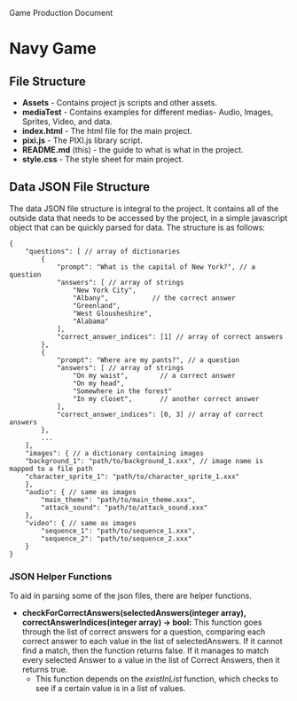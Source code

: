 Game Production Document
# Navy Game

## File Structure
* **Assets** - Contains project js scripts and other assets.
* **mediaTest** - Contains examples for different medias- Audio, Images, Sprites, Video, and data.
* **index.html** - The html file for the main project.
* **pixi.js** - The PIXI.js library script.
* **README.md** (this) - the guide to what is what in the project.
* **style.css** - The style sheet for main project.

## Data JSON File Structure
The data JSON file structure is integral to the project. It contains all of the outside data that needs to be accessed by the project, in a simple javascript object that can be quickly parsed for data. The structure is as follows:

```
{
    "questions": [ // array of dictionaries
        {
            "prompt": "What is the capital of New York?", // a question
            "answers": [ // array of strings
                "New York City",
                "Albany",           // the correct answer
                "Greenland",
                "West Glousheshire",
                "Alabama"
            ],
            "correct_answer_indices": [1] // array of correct answers
        },
        {
            "prompt": "Where are my pants?", // a question
            "answers": [ // array of strings
                "On my waist",        // a correct answer
                "On my head",
                "Somewhere in the forest"
                "In my closet",       // another correct answer
            ],
            "correct_answer_indices": [0, 3] // array of correct answers
        },
        ...
    ],
    "images": { // a dictionary containing images
    "background_1": "path/to/background_1.xxx", // image name is mapped to a file path
    "character_sprite_1": "path/to/character_sprite_1.xxx"
    },
    "audio": { // same as images
        "main_theme": "path/to/main_theme.xxx",
        "attack_sound": "path/to/attack_sound.xxx"
    },
    "video": { // same as images
        "sequence_1": "path/to/sequence_1.xxx",
        "sequence_2": "path/to/sequence_2.xxx"
    }
}
```

### JSON Helper Functions
To aid in parsing some of the json files, there are helper functions.

* **checkForCorrectAnswers(selectedAnswers(integer array), correctAnswerIndices(integer array) -> bool:** This function goes through the list of correct answers for a question, comparing each correct answer to each value in the list of selectedAnswers. If it cannot find a match, then the function returns false. If it manages to match every selected Answer to a value in the list of Correct Answers, then it returns true.
  * This function depends on the *existInList* function, which checks to see if a certain value is in a list of values.